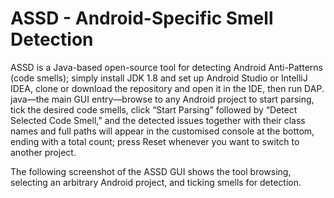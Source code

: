 # ASSD -  Android-Specific Smell Detection

ASSD is a Java-based open-source tool for detecting Android Anti-Patterns (code smells);
simply install JDK 1.8 and set up Android Studio or IntelliJ IDEA, 
clone or download the repository and open it in the IDE, then run DAP.
java—the main GUI entry—browse to any Android project to start parsing, tick the desired code smells,
click “Start Parsing” followed by “Detect Selected Code Smell,” 
and the detected issues together with their class names and full paths will appear in the customised console at the bottom,
ending with a total count; press Reset whenever you want to switch to another project.

The following screenshot of the ASSD GUI shows the tool browsing, selecting an arbitrary Android project, and ticking smells for detection.

